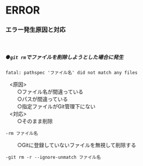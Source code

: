 # ERROR

### エラー発生原因と対応<br>
<br>

##### ●`git rm`でファイルを削除しようとした場合に発生
```
fatal: pathspec 'ファイル名' did not match any files
```
&ensp; <原因><br>
&emsp;&emsp; ○ファイル名が間違っている<br>
&emsp;&emsp; ○パスが間違っている<br>
&emsp;&emsp; ○指定ファイルがGit管理下にない<br>
&ensp; <対応><br>
&emsp;&emsp; ○そのまま削除<br>
```
-rm ファイル名
```
&emsp;&emsp; ○Gitに登録していないファイルを無視して削除する<br>
```
-git rm -r --ignore-unmatch ファイル名
```
<br>
<br>
